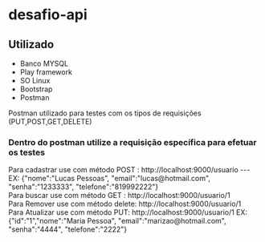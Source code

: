 # desafio-api


<h2>Utilizado</h2>

* Banco MYSQL
* Play framework
* SO Linux
* Bootstrap
* Postman

Postman utilizado para testes com os tipos de requisições (PUT,POST,GET,DELETE)


<h3> Dentro do postman utilize a requisição específica para efetuar os testes </h3>
Para cadastrar use com método POST : http://localhost:9000/usuario  --- EX: {"nome":"Lucas Pessoas", "email":"lucas@hotmail.com", "senha":"1233333", "telefone":"819992222"}<br>
Para buscar use com método GET : http://localhost:9000/usuario/1<br>
Para Remover use com método delete: http://localhost:9000/usuario/1<br>
Para Atualizar use com método PUT: http://localhost:9000/usuario/1    EX: {"id":"1","nome":"Maria Pessoa", "email":"marizao@hotmail.com", "senha":"4444", "telefone":"2222"}





